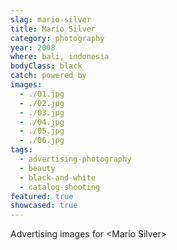 ```yaml
---
slag: mario-silver
title: Mario Silver
category: photography
year: 2008
where: bali, indonesia
bodyClass: black
catch: powered by
images:
  - ./01.jpg
  - ./02.jpg
  - ./03.jpg
  - ./04.jpg
  - ./05.jpg
  - ./06.jpg
tags:
  - advertising-photography
  - beauty
  - black-and-white
  - catalog-shooting
featured: true
showcased: true
---
```


Advertising images for &lt;Mario Silver&gt;
